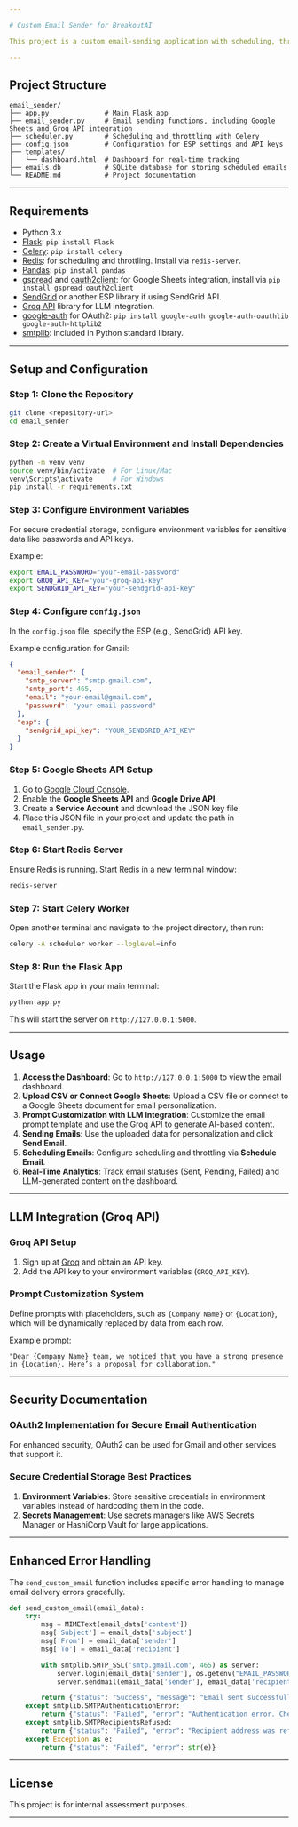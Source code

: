 ```yaml
---

# Custom Email Sender for BreakoutAI

This project is a custom email-sending application with scheduling, throttling, real-time tracking, and LLM-based content generation. It reads data from Google Sheets or CSV files, allows email account connections, customizes and sends AI-generated emails with dynamic fields, and tracks delivery statuses on a dashboard. The application includes secure credential management, OAuth2 support for secure email authentication, and enhanced error handling.

---
```


## Project Structure

```
email_sender/
├── app.py              # Main Flask app
├── email_sender.py     # Email sending functions, including Google Sheets and Groq API integration
├── scheduler.py        # Scheduling and throttling with Celery
├── config.json         # Configuration for ESP settings and API keys
├── templates/
│   └── dashboard.html  # Dashboard for real-time tracking
├── emails.db           # SQLite database for storing scheduled emails
└── README.md           # Project documentation
```

---

## Requirements

- Python 3.x
- [Flask](https://flask.palletsprojects.com/en/2.1.x/): `pip install Flask`
- [Celery](https://docs.celeryproject.org/en/stable/): `pip install celery`
- [Redis](https://redis.io/): for scheduling and throttling. Install via `redis-server`.
- [Pandas](https://pandas.pydata.org/): `pip install pandas`
- [gspread](https://gspread.readthedocs.io/en/latest/) and [oauth2client](https://pypi.org/project/oauth2client/): for Google Sheets integration, install via `pip install gspread oauth2client`
- [SendGrid](https://sendgrid.com/) or another ESP library if using SendGrid API.
- [Groq API](https://groq.com/) library for LLM integration.
- [google-auth](https://google-auth.readthedocs.io/) for OAuth2: `pip install google-auth google-auth-oauthlib google-auth-httplib2`
- [smtplib](https://docs.python.org/3/library/smtplib.html): included in Python standard library.

---

## Setup and Configuration

### Step 1: Clone the Repository

```bash
git clone <repository-url>
cd email_sender
```

### Step 2: Create a Virtual Environment and Install Dependencies

```bash
python -m venv venv
source venv/bin/activate  # For Linux/Mac
venv\Scripts\activate     # For Windows
pip install -r requirements.txt
```

### Step 3: Configure Environment Variables

For secure credential storage, configure environment variables for sensitive data like passwords and API keys.

Example:
```bash
export EMAIL_PASSWORD="your-email-password"
export GROQ_API_KEY="your-groq-api-key"
export SENDGRID_API_KEY="your-sendgrid-api-key"
```

### Step 4: Configure `config.json`

In the `config.json` file, specify the ESP (e.g., SendGrid) API key.

Example configuration for Gmail:
```json
{
  "email_sender": {
    "smtp_server": "smtp.gmail.com",
    "smtp_port": 465,
    "email": "your-email@gmail.com",
    "password": "your-email-password"
  },
  "esp": {
    "sendgrid_api_key": "YOUR_SENDGRID_API_KEY"
  }
}
```

### Step 5: Google Sheets API Setup

1. Go to [Google Cloud Console](https://console.cloud.google.com/).
2. Enable the **Google Sheets API** and **Google Drive API**.
3. Create a **Service Account** and download the JSON key file.
4. Place this JSON file in your project and update the path in `email_sender.py`.

### Step 6: Start Redis Server

Ensure Redis is running. Start Redis in a new terminal window:

```bash
redis-server
```

### Step 7: Start Celery Worker

Open another terminal and navigate to the project directory, then run:

```bash
celery -A scheduler worker --loglevel=info
```

### Step 8: Run the Flask App

Start the Flask app in your main terminal:

```bash
python app.py
```

This will start the server on `http://127.0.0.1:5000`.

---

## Usage

1. **Access the Dashboard**: Go to `http://127.0.0.1:5000` to view the email dashboard.
2. **Upload CSV or Connect Google Sheets**: Upload a CSV file or connect to a Google Sheets document for email personalization.
3. **Prompt Customization with LLM Integration**: Customize the email prompt template and use the Groq API to generate AI-based content.
4. **Sending Emails**: Use the uploaded data for personalization and click **Send Email**.
5. **Scheduling Emails**: Configure scheduling and throttling via **Schedule Email**.
6. **Real-Time Analytics**: Track email statuses (Sent, Pending, Failed) and LLM-generated content on the dashboard.

---

## LLM Integration (Groq API)

### Groq API Setup

1. Sign up at [Groq](https://groq.com/) and obtain an API key.
2. Add the API key to your environment variables (`GROQ_API_KEY`).

### Prompt Customization System

Define prompts with placeholders, such as `{Company Name}` or `{Location}`, which will be dynamically replaced by data from each row.

Example prompt:
```plaintext
"Dear {Company Name} team, we noticed that you have a strong presence in {Location}. Here’s a proposal for collaboration."
```

---

## Security Documentation

### OAuth2 Implementation for Secure Email Authentication

For enhanced security, OAuth2 can be used for Gmail and other services that support it.

### Secure Credential Storage Best Practices

1. **Environment Variables**: Store sensitive credentials in environment variables instead of hardcoding them in the code.
2. **Secrets Management**: Use secrets managers like AWS Secrets Manager or HashiCorp Vault for large applications.

---

## Enhanced Error Handling

The `send_custom_email` function includes specific error handling to manage email delivery errors gracefully.

```python
def send_custom_email(email_data):
    try:
        msg = MIMEText(email_data['content'])
        msg['Subject'] = email_data['subject']
        msg['From'] = email_data['sender']
        msg['To'] = email_data['recipient']

        with smtplib.SMTP_SSL('smtp.gmail.com', 465) as server:
            server.login(email_data['sender'], os.getenv("EMAIL_PASSWORD"))
            server.sendmail(email_data['sender'], email_data['recipient'], msg.as_string())

        return {"status": "Success", "message": "Email sent successfully"}
    except smtplib.SMTPAuthenticationError:
        return {"status": "Failed", "error": "Authentication error. Check email credentials or OAuth2 setup."}
    except smtplib.SMTPRecipientsRefused:
        return {"status": "Failed", "error": "Recipient address was refused by the server."}
    except Exception as e:
        return {"status": "Failed", "error": str(e)}
```

---

## License

This project is for internal assessment purposes.

---
